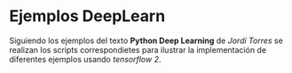 # Ejemplos DeepLearn

Siguiendo los ejemplos del texto **Python Deep Learning** de *Jordi Torres* se realizan los scripts correspondietes para ilustrar la implementación de diferentes ejemplos usando *tensorflow 2*.
